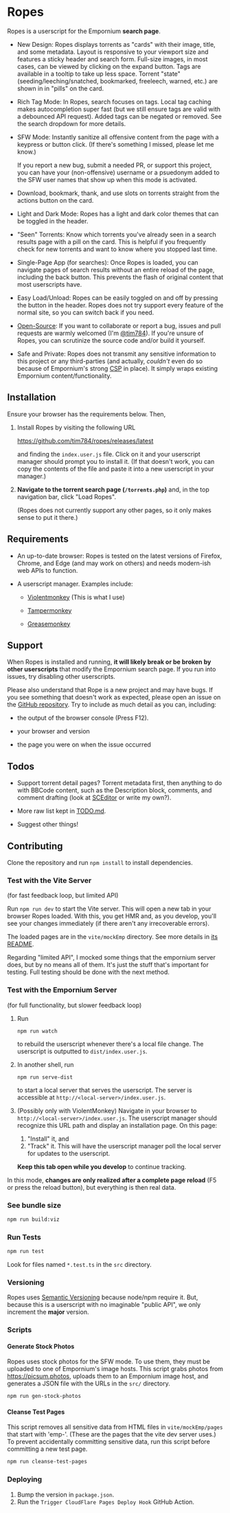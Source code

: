 # Ropes

Ropes is a userscript for the Empornium **search page**.

- New Design: Ropes displays torrents as "cards" with their image, title, and
  some metadata. Layout is responsive to your viewport size and features a
  sticky header and search form. Full-size images, in most cases, can be viewed
  by clicking on the expand button. Tags are available in a tooltip to take up
  less space. Torrent "state" (seeding/leeching/snatched, bookmarked, freeleech,
  warned, etc.) are shown in in "pills" on the card.

- Rich Tag Mode: In Ropes, search focuses on tags. Local tag caching makes
  autocompletion super fast (but we still ensure tags are valid with a debounced
  API request). Added tags can be negated or removed. See the search dropdown
  for more details.

- SFW Mode: Instantly sanitize all offensive content from the page with a
  keypress or button click. (If there's something I missed, please let me know.)

  If you report a new bug, submit a needed PR, or support this project, you can
  have your (non-offensive) username or a psuedonym added to the SFW user names
  that show up when this mode is activated.

- Download, bookmark, thank, and use slots on torrents straight from the
  actions button on the card.

- Light and Dark Mode: Ropes has a light and dark color themes that can be
  toggled in the header.

- "Seen" Torrents: Know which torrents you've already seen in a search results
  page with a pill on the card. This is helpful if you frequently check for new
  torrents and want to know where you stopped last time.

- Single-Page App (for searches): Once Ropes is loaded, you can navigate pages
  of search results without an entire reload of the page, including the back
  button. This prevents the flash of original content that most userscripts
  have.

- Easy Load/Unload: Ropes can be easily toggled on and off by pressing the
  button in the header. Ropes does not try support every feature of the normal
  site, so you can switch back if you need.

- [Open-Source](https://github.com/tim784/ropes): If you want to collaborate or
  report a bug, issues and pull requests are warmly welcomed (I'm
  [@tim784](https://github.com/tim784)). If you're unsure of Ropes, you can
  scrutinize the source code and/or build it yourself.

- Safe and Private: Ropes does not transmit any sensitive information to this
  project or any third-parties (and actually, _couldn't_ even do so because of
  Empornium's strong
  [CSP](https://developer.mozilla.org/en-US/docs/Web/HTTP/Headers/Content-Security-Policy)
  in place). It simply wraps existing Empornium content/functionality.

## Installation

Ensure your browser has the requirements below. Then,

1. Install Ropes by visiting the following URL

   <https://github.com/tim784/ropes/releases/latest>

   and finding the `index.user.js` file. Click on it and your userscript manager
   should prompt you to install it. (If that doesn't work, you can copy the
   contents of the file and paste it into a new userscript in your manager.)

2. **Navigate to the torrent search page (`/torrents.php`)** and, in the top
   navigation bar, click "Load Ropes".

   (Ropes does not currently support any other pages, so it only makes sense to
   put it there.)

## Requirements

- An up-to-date browser: Ropes is tested on the latest versions of Firefox,
  Chrome, and Edge (and may work on others) and needs modern-ish web APIs to
  function.

- A userscript manager. Examples include:

  - [Violentmonkey](https://violentmonkey.github.io/) (This is what I use)

  - [Tampermonkey](https://www.tampermonkey.net/)

  - [Greasemonkey](https://www.greasespot.net/)

## Support

When Ropes is installed and running, **it will likely break or be
broken by other userscripts** that modify the Empornium search page. If you run
into issues, try disabling other userscripts.

Please also understand that Rope is a new project and may have bugs. If you see
something that doesn't work as expected, please open an issue on the [GitHub
repository](https://github.com/tim784/ropes). Try to include as much detail as
you can, including:

- the output of the browser console (Press F12).

- your browser and version

- the page you were on when the issue occurred

## Todos

- Support torrent detail pages? Torrent metadata first, then anything to do with
  BBCode content, such as the Description block, comments, and comment drafting
  (look at [SCEditor](https://www.sceditor.com/) or write my own?).

- More raw list kept in [TODO.md](./TODO.md).

- Suggest other things!

## Contributing

Clone the repository and run `npm install` to install dependencies.

### Test with the Vite Server

(for fast feedback loop, but limited API)

Run `npm run dev` to start the Vite server. This will open a new tab in your
browser Ropes loaded. With this, you get HMR and, as you develop, you'll see
your changes immediately (if there aren't any irrecoverable errors).

The loaded pages are in the `vite/mockEmp` directory. See more details in [its
README](./vite/mockEmp/README.md).

Regarding "limited API", I mocked some things that the empornium server does,
but by no means all of them. It's just the stuff that's important for testing.
Full testing should be done with the next method.

### Test with the Empornium Server

(for full functionality, but slower feedback loop)

1. Run

    `npm run watch`

    to rebuild the userscript whenever there's a local file
    change. The userscript is outputted to `dist/index.user.js`.

2. In another shell, run

    `npm run serve-dist`

    to start a local server that serves the userscript. The server is
    accessible at `http://<local-server>/index.user.js`.

3. (Possibly only with ViolentMonkey) Navigate in your browser to
    `http://<local-server>/index.user.js`. The userscript manager should
    recognize this URL path and display an installation page. On this page:

    1. "Install" it, and
    2. "Track" it. This will have the userscript manager poll the local server
      for updates to the userscript.

    **Keep this tab open while you develop** to continue tracking.

In this mode, **changes are only realized after a complete page reload** (F5
or press the reload button), but everything is then real data.

### See bundle size

```sh
npm run build:viz
```

### Run Tests

```sh
npm run test
```

Look for files named `*.test.ts` in the `src` directory.

### Versioning

Ropes uses [Semantic Versioning](https://semver.org/) because node/npm require
it. But, because this is a userscript with no imaginable "public API", we only
increment the **major** version.

### Scripts

#### Generate Stock Photos

Ropes uses stock photos for the SFW mode. To use them, they must be uploaded to
one of Empornium's image hosts. This script grabs photos from
<https://picsum.photos>, uploads them to an Empornium image host, and generates
a JSON file with the URLs in the `src/` directory.

```sh
npm run gen-stock-photos
```

#### Cleanse Test Pages

This script removes all sensitive data from HTML files in `vite/mockEmp/pages`
that start with 'emp-'. (These are the pages that the vite dev server uses.) To
prevent accidentally committing sensitive data, run this script before
committing a new test page.

```sh
npm run cleanse-test-pages
```

### Deploying

1. Bump the version in `package.json`.
2. Run the `Trigger CloudFlare Pages Deploy Hook` GitHub Action.
